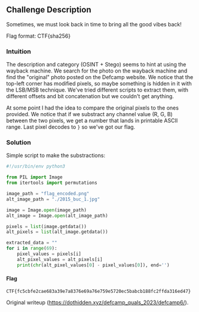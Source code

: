 ## Challenge Description

Sometimes, we must look back in time to bring all the good vibes back!

Flag format: CTF{sha256}

### Intuition

The description and category (OSINT + Stego) seems to hint at using the
wayback machine. We search for the photo on the wayback machine and find the
"original" photo posted on the Defcamp website. We notice that the top-left
corner has modified pixels, so maybe something is hidden in it with the
LSB/MSB technique. We've tried different scripts to extract them, with
different offsets and bit concatenation but we couldn't get anything.

At some point I had the idea to compare the original pixels to the ones
provided. We notice that if we substract any channel value (R, G, B) between
the two pixels, we get a number that lands in printable ASCII range. Last
pixel decodes to ``}`` so we've got our flag.

### Solution

Simple script to make the substractions:

```py  
#!/usr/bin/env python3

from PIL import Image  
from itertools import permutations

image_path = "flag_encoded.png"  
alt_image_path = "./2015_buc_1.jpg"

image = Image.open(image_path)  
alt_image = Image.open(alt_image_path)

pixels = list(image.getdata())  
alt_pixels = list(alt_image.getdata())

extracted_data = ""  
for i in range(69):  
	pixel_values = pixels[i]  
	alt_pixel_values = alt_pixels[i]  
	print(chr(alt_pixel_values[0] - pixel_values[0]), end='')  
```

#### Flag

```CTF{fc5cbfe2cae683a39e7a8376e69a76e759e5720ec5babcb188fc2ffda316ed47}```

Original writeup (https://dothidden.xyz/defcamp_quals_2023/defcamp6/).